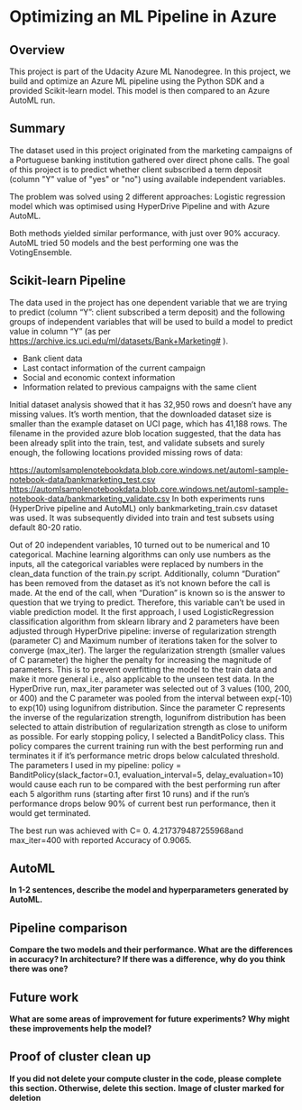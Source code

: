 # Optimizing an ML Pipeline in Azure

## Overview
This project is part of the Udacity Azure ML Nanodegree.
In this project, we build and optimize an Azure ML pipeline using the Python SDK and a provided Scikit-learn model.
This model is then compared to an Azure AutoML run.

## Summary
The dataset used in this project originated from the marketing campaigns of a Portuguese banking institution gathered over direct phone calls. The goal of this project is to predict whether client subscribed a term deposit (column "Y" value of "yes" or "no") using available independent variables.

The problem was solved using 2 different approaches: Logistic regression model which was optimised using HyperDrive Pipeline and with Azure AutoML.

Both methods yielded similar performance, with just over 90% accuracy. AutoML tried 50 models and the best performing one was the VotingEnsemble. 


## Scikit-learn Pipeline

The data used in the project has one dependent variable that we are trying to predict (column “Y”: client subscribed a term deposit) and the following groups of independent variables that will be used to build a model to predict value in column “Y” (as per https://archive.ics.uci.edu/ml/datasets/Bank+Marketing# ).
- Bank client data
- Last contact information of the current campaign
- Social and economic context information
- Information related to previous campaigns with the same client

Initial dataset analysis showed that it has 32,950 rows and doesn’t have any missing values. It’s worth mention, that the downloaded dataset size is smaller than the example dataset on UCI page, which has 41,188 rows. The filename in the provided azure blob location suggested, that the data has been already split into the train, test, and validate subsets and surely enough, the following locations provided missing rows of data:

https://automlsamplenotebookdata.blob.core.windows.net/automl-sample-notebook-data/bankmarketing_test.csv
https://automlsamplenotebookdata.blob.core.windows.net/automl-sample-notebook-data/bankmarketing_validate.csv
In both experiments runs (HyperDrive pipeline and AutoML) only bankmarketing_train.csv dataset was used. It was subsequently divided into train and test subsets using default 80-20 ratio.

Out of 20 independent variables, 10 turned out to be numerical and 10 categorical. Machine learning algorithms can only use numbers as the inputs, all the categorical variables were replaced by numbers in the clean_data function of the train.py script.
Additionally, column “Duration” has been removed from the dataset as it’s not known before the call is made. At the end of the call, when “Duration” is known so is the answer to question that we trying to predict. Therefore, this variable can’t be used in viable prediction model.
It the first approach, I used LogisticRegression classification algorithm from sklearn library and  2 parameters have been adjusted through HyperDrive pipeline: inverse of regularization strength (parameter C) and Maximum number of iterations taken for the solver to converge (max_iter).
The larger the regularization strength (smaller values of C parameter) the higher the penalty for increasing the magnitude of parameters. This is to prevent overfitting the model to the train data and make it more general i.e., also applicable to the unseen test data.
In the HyperDrive run, max_iter parameter was selected out of 3 values (100, 200, or 400) and the C parameter was pooled from the interval between exp(-10) to exp(10) using logunifrom distribution. Since the parameter C represents the inverse of the regularization strength, logunifrom distribution has been selected to attain distribution of regularization strength as close to uniform as possible.
For early stopping policy, I selected a BanditPolicy class. This policy compares the current training run with the best performing run and terminates it if it’s performance metric drops below calculated threshold. The parameters I used in my pipeline:
policy = BanditPolicy(slack_factor=0.1, evaluation_interval=5, delay_evaluation=10)
would cause each run to be compared with the best performing run after each 5 algorithm runs (starting after first 10 runs) and if the run’s performance drops below 90% of current best run performance, then it would get terminated.

The best run was achieved with C= 0. 4.217379487255968and max_iter=400 with reported Accuracy of 0.9065.


## AutoML
**In 1-2 sentences, describe the model and hyperparameters generated by AutoML.**

## Pipeline comparison
**Compare the two models and their performance. What are the differences in accuracy? In architecture? If there was a difference, why do you think there was one?**

## Future work
**What are some areas of improvement for future experiments? Why might these improvements help the model?**

## Proof of cluster clean up
**If you did not delete your compute cluster in the code, please complete this section. Otherwise, delete this section.**
**Image of cluster marked for deletion**
